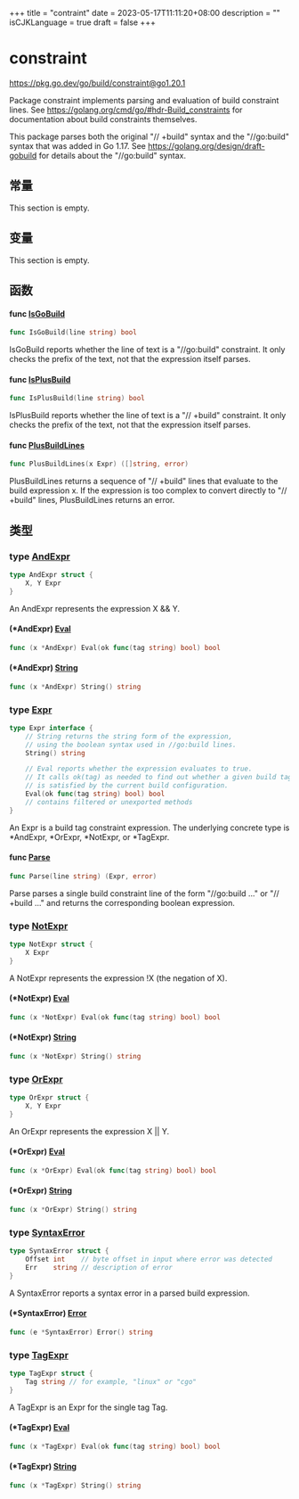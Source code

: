 +++
title = "contraint"
date = 2023-05-17T11:11:20+08:00
description = ""
isCJKLanguage = true
draft = false
+++

# constraint

https://pkg.go.dev/go/build/constraint@go1.20.1



Package constraint implements parsing and evaluation of build constraint lines. See https://golang.org/cmd/go/#hdr-Build_constraints for documentation about build constraints themselves.

This package parses both the original "// +build" syntax and the "//go:build" syntax that was added in Go 1.17. See https://golang.org/design/draft-gobuild for details about the "//go:build" syntax.



## 常量 

This section is empty.

## 变量

This section is empty.

## 函数

#### func [IsGoBuild](https://cs.opensource.google/go/go/+/go1.20.1:src/go/build/constraint/expr.go;l=161) 

``` go 
func IsGoBuild(line string) bool
```

IsGoBuild reports whether the line of text is a "//go:build" constraint. It only checks the prefix of the text, not that the expression itself parses.

#### func [IsPlusBuild](https://cs.opensource.google/go/go/+/go1.20.1:src/go/build/constraint/expr.go;l=350) 

``` go 
func IsPlusBuild(line string) bool
```

IsPlusBuild reports whether the line of text is a "// +build" constraint. It only checks the prefix of the text, not that the expression itself parses.

#### func [PlusBuildLines](https://cs.opensource.google/go/go/+/go1.20.1:src/go/build/constraint/expr.go;l=451) 

``` go 
func PlusBuildLines(x Expr) ([]string, error)
```

PlusBuildLines returns a sequence of "// +build" lines that evaluate to the build expression x. If the expression is too complex to convert directly to "// +build" lines, PlusBuildLines returns an error.

## 类型

### type [AndExpr](https://cs.opensource.google/go/go/+/go1.20.1:src/go/build/constraint/expr.go;l=76) 

``` go 
type AndExpr struct {
	X, Y Expr
}
```

An AndExpr represents the expression X && Y.

#### (*AndExpr) [Eval](https://cs.opensource.google/go/go/+/go1.20.1:src/go/build/constraint/expr.go;l=82) 

``` go 
func (x *AndExpr) Eval(ok func(tag string) bool) bool
```

#### (*AndExpr) [String](https://cs.opensource.google/go/go/+/go1.20.1:src/go/build/constraint/expr.go;l=89) 

``` go 
func (x *AndExpr) String() string
```

### type [Expr](https://cs.opensource.google/go/go/+/go1.20.1:src/go/build/constraint/expr.go;l=21) 

``` go 
type Expr interface {
	// String returns the string form of the expression,
	// using the boolean syntax used in //go:build lines.
	String() string

	// Eval reports whether the expression evaluates to true.
	// It calls ok(tag) as needed to find out whether a given build tag
	// is satisfied by the current build configuration.
	Eval(ok func(tag string) bool) bool
	// contains filtered or unexported methods
}
```

An Expr is a build tag constraint expression. The underlying concrete type is *AndExpr, *OrExpr, *NotExpr, or *TagExpr.

#### func [Parse](https://cs.opensource.google/go/go/+/go1.20.1:src/go/build/constraint/expr.go;l=149) 

``` go 
func Parse(line string) (Expr, error)
```

Parse parses a single build constraint line of the form "//go:build ..." or "// +build ..." and returns the corresponding boolean expression.

### type [NotExpr](https://cs.opensource.google/go/go/+/go1.20.1:src/go/build/constraint/expr.go;l=54) 

``` go 
type NotExpr struct {
	X Expr
}
```

A NotExpr represents the expression !X (the negation of X).

#### (*NotExpr) [Eval](https://cs.opensource.google/go/go/+/go1.20.1:src/go/build/constraint/expr.go;l=60) 

``` go 
func (x *NotExpr) Eval(ok func(tag string) bool) bool
```

#### (*NotExpr) [String](https://cs.opensource.google/go/go/+/go1.20.1:src/go/build/constraint/expr.go;l=64) 

``` go 
func (x *NotExpr) String() string
```

### type [OrExpr](https://cs.opensource.google/go/go/+/go1.20.1:src/go/build/constraint/expr.go;l=106) 

``` go 
type OrExpr struct {
	X, Y Expr
}
```

An OrExpr represents the expression X || Y.

#### (*OrExpr) [Eval](https://cs.opensource.google/go/go/+/go1.20.1:src/go/build/constraint/expr.go;l=112) 

``` go 
func (x *OrExpr) Eval(ok func(tag string) bool) bool
```

#### (*OrExpr) [String](https://cs.opensource.google/go/go/+/go1.20.1:src/go/build/constraint/expr.go;l=119) 

``` go 
func (x *OrExpr) String() string
```

### type [SyntaxError](https://cs.opensource.google/go/go/+/go1.20.1:src/go/build/constraint/expr.go;l=136) 

``` go 
type SyntaxError struct {
	Offset int    // byte offset in input where error was detected
	Err    string // description of error
}
```

A SyntaxError reports a syntax error in a parsed build expression.

#### (*SyntaxError) [Error](https://cs.opensource.google/go/go/+/go1.20.1:src/go/build/constraint/expr.go;l=141) 

``` go 
func (e *SyntaxError) Error() string
```

### type [TagExpr](https://cs.opensource.google/go/go/+/go1.20.1:src/go/build/constraint/expr.go;l=37) 

``` go 
type TagExpr struct {
	Tag string // for example, "linux" or "cgo"
}
```

A TagExpr is an Expr for the single tag Tag.

#### (*TagExpr) [Eval](https://cs.opensource.google/go/go/+/go1.20.1:src/go/build/constraint/expr.go;l=43) 

``` go 
func (x *TagExpr) Eval(ok func(tag string) bool) bool
```

#### (*TagExpr) [String](https://cs.opensource.google/go/go/+/go1.20.1:src/go/build/constraint/expr.go;l=47) 

``` go 
func (x *TagExpr) String() string
```